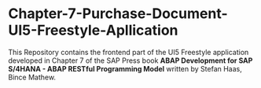 # Chapter-7-Purchase-Document-UI5-Freestyle-Apllication
This Repository contains the frontend part of the UI5 Freestyle application developed in Chapter 7 of the SAP Press book **ABAP Development for SAP S/4HANA - ABAP RESTful Programming Model** written by Stefan Haas, Bince Mathew.


